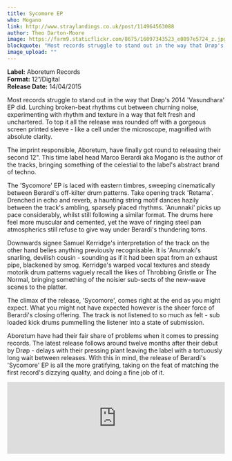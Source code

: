 ```yaml
---
title: Sycomore EP
who: Mogano
link: http://www.straylandings.co.uk/post/114964563088
author: Theo Darton-Moore
image: https://farm9.staticflickr.com/8675/16097343523_e0897e5724_z.jpg
blockquote: "Most records struggle to stand out in the way that Drøp's 2014 'Vasundhara' EP did. Lurching broken-beat rhythms cut between churning noise, experimenting with rhythm and texture in a way that felt fresh and unchartered. To top it all the release was rounded off with a gorgeous screen printed sleeve - like a cell under the microscope, magnified with absolute clarity."
image_upload: ""
---
```


**Label:** Aboretum Records
<br>**Format:** 12”/Digital
<br>**Release Date:** 14/04/2015

Most records struggle to stand out in the way that Drøp's 2014 'Vasundhara' EP did. Lurching broken-beat rhythms cut between churning noise, experimenting with rhythm and texture in a way that felt fresh and unchartered. To top it all the release was rounded off with a gorgeous screen printed sleeve - like a cell under the microscope, magnified with absolute clarity.

The imprint responsible, Aboretum, have finally got round to releasing their second 12". This time label head Marco Berardi aka Mogano is the author of the tracks, bringing something of the celestial to the label's abstract brand of techno.

The 'Sycomore' EP is laced with eastern timbres, sweeping cinematically between Berardi's off-kilter drum patterns. Take opening track 'Retama'. Drenched in echo and reverb, a haunting string motif dances hazily between the track's ambling, sparsely placed rhythms. 'Anunnaki' picks up pace considerably, whilst still following a similar format. The drums here feel more muscular and cemented, yet the wave of ringing steel pan atmospherics still refuse to give way under Berardi's thundering toms.

Downwards signee Samuel Kerridge's interpretation of the track on the other hand belies anything previously recognisable. It is 'Anunnaki's snarling, devilish cousin - sounding as if it had been spat from an exhaust pipe, blackened by smog. Kerridge's warped vocal textures and steady motorik drum patterns vaguely recall the likes of Throbbing Gristle or The Normal, bringing something of the noisier sub-sects of the new-wave scenes to the platter.

The climax of the release, 'Sycomore', comes right at the end as you might expect. What you might not have expected however is the sheer force of Berardi's closing offering. The track is not listened to so much as felt - sub loaded kick drums pummelling the listener into a state of submission.

Aboretum have had their fair share of problems when it comes to pressing records. The latest release follows around twelve months after their debut by Drøp - delays with their pressing plant leaving the label with a tortuously long wait between releases. With this in mind, the release of Berardi's 'Sycomore' EP is all the more gratifying, taking on the feat of matching the first record's dizzying quality, and doing a fine job of it.

<iframe width="100%" height="166" scrolling="no" frameborder="no" src="https://w.soundcloud.com/player/?url=https%3A//api.soundcloud.com/tracks/198291996&color=ff5500&auto_play=false&hide_related=false&show_comments=true&show_user=true&show_reposts=false"></iframe>